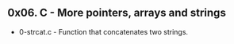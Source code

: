 ## 0x06. C - More pointers, arrays and strings
* 0-strcat.c - Function that concatenates two strings.
